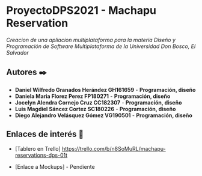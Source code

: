 # ProyectoDPS2021 - Machapu Reservation

_Creacion de una apliacion multiplataforma para la materia Diseño y Programación de Software Multiplataforma de la Universidad Don Bosco, El Salvador_

## Autores ✒️

* **Daniel Wilfredo Granados Herández   GH161659** - **Programación, diseño**
* **Daniela Maria Florez Perez          FP180271** - **Programación, diseño**
* **Jocelyn Alendra Cornejo Cruz        CC182307** - **Programación, diseño**
* **Luis Magdiel Sáncez Cortez          SC180226** - **Programación, diseño**
* **Diego Alejandro Velásquez Gómez     VG190501** - **Programación, diseño**


## Enlaces de interés 👀

* [Tablero en Trello] https://trello.com/b/n8SoMuRL/machapu-reservations-dps-01t

* [Enlace a Mockups] - Pendiente
